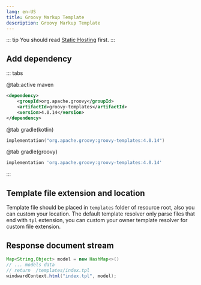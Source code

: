 ```yaml
---
lang: en-US
title: Groovy Markup Template
description: Groovy Markup Template
---
```


::: tip
You should read [Static Hosting](/resource/static-host.html) first.
:::

## Add dependency

::: tabs

@tab:active maven

```xml
<dependency>
    <groupId>org.apache.groovy</groupId>
    <artifactId>groovy-templates</artifactId>
    <version>4.0.14</version>
</dependency>
```

@tab gradle(kotlin)

```kotlin
implementation("org.apache.groovy:groovy-templates:4.0.14")
```

@tab gradle(groovy)

```groovy
implementation 'org.apache.groovy:groovy-templates:4.0.14'
```

:::

## Template file extension and location

Template file should be placed in `templates` folder of resource root, also you can custom your location.
The default template resolver only parse files that end with `tpl` extension, you can custom your owner
template resolver for custom file extension.

## Response document stream

```java
Map<String,Object> model = new HashMap<>()
// ... models data
// return  /templates/index.tpl
windwardContext.html("index.tpl", model);
```
